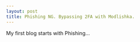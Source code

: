 ```yaml
---
layout: post
title: Phishing NG. Bypassing 2FA with Modlishka.
---
```


My first blog starts with Phishing...
